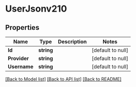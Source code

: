 # UserJsonv210

## Properties
Name | Type | Description | Notes
------------ | ------------- | ------------- | -------------
**Id** | **string** |  | [default to null]
**Provider** | **string** |  | [default to null]
**Username** | **string** |  | [default to null]

[[Back to Model list]](../README.md#documentation-for-models) [[Back to API list]](../README.md#documentation-for-api-endpoints) [[Back to README]](../README.md)


